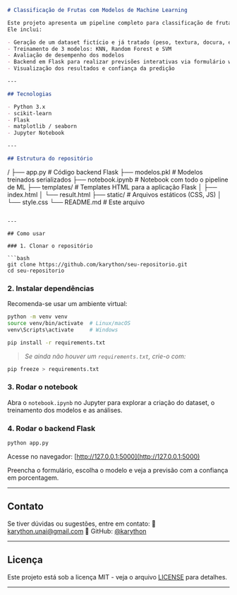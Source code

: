 
```markdown
# Classificação de Frutas com Modelos de Machine Learning

Este projeto apresenta um pipeline completo para classificação de frutas usando modelos de Machine Learning em Python.  
Ele inclui:

- Geração de um dataset fictício e já tratado (peso, textura, docura, etc)  
- Treinamento de 3 modelos: KNN, Random Forest e SVM  
- Avaliação de desempenho dos modelos  
- Backend em Flask para realizar previsões interativas via formulário web  
- Visualização dos resultados e confiança da predição

---

## Tecnologias

- Python 3.x  
- scikit-learn  
- Flask  
- matplotlib / seaborn  
- Jupyter Notebook  

---

## Estrutura do repositório

```

/
├── app.py                 # Código backend Flask
├── modelos.pkl            # Modelos treinados serializados
├── notebook.ipynb         # Notebook com todo o pipeline de ML
├── templates/             # Templates HTML para a aplicação Flask
│   ├── index.html
│   └── result.html
├── static/                # Arquivos estáticos (CSS, JS)
│   └── style.css
└── README.md              # Este arquivo

````

---

## Como usar

### 1. Clonar o repositório

```bash
git clone https://github.com/karython/seu-repositorio.git
cd seu-repositorio
````

### 2. Instalar dependências

Recomenda-se usar um ambiente virtual:

```bash
python -m venv venv
source venv/bin/activate  # Linux/macOS
venv\Scripts\activate     # Windows

pip install -r requirements.txt
```

> *Se ainda não houver um `requirements.txt`, crie-o com:*

```bash
pip freeze > requirements.txt
```

### 3. Rodar o notebook

Abra o `notebook.ipynb` no Jupyter para explorar a criação do dataset, o treinamento dos modelos e as análises.

### 4. Rodar o backend Flask

```bash
python app.py
```

Acesse no navegador: [http://127.0.0.1:5000](http://127.0.0.1:5000)

Preencha o formulário, escolha o modelo e veja a previsão com a confiança em porcentagem.

---

## Contato

Se tiver dúvidas ou sugestões, entre em contato:
📧 [karython.unai@gmail.com](mailto:karython.unai@gmail.com)
🐙 GitHub: [@karython](https://github.com/karython)

---

## Licença

Este projeto está sob a licença MIT - veja o arquivo [LICENSE](LICENSE) para detalhes.

---

